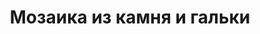 ---
title:      "Мозаика из камня и гальки"
weight:     30
age:        0
duration:   0
price:      1000
---